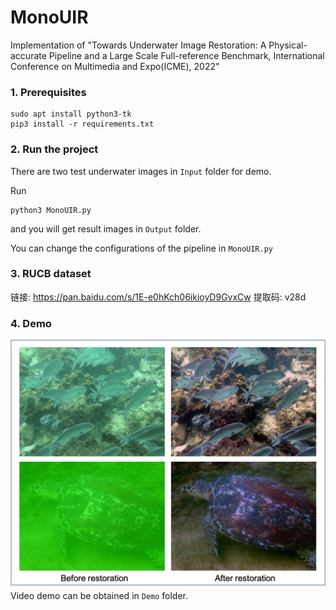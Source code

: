 
# MonoUIR
Implementation of "Towards Underwater Image Restoration: A Physical-accurate Pipeline and a Large Scale Full-reference Benchmark, International Conference on Multimedia and Expo(ICME), 2022"

### 1. Prerequisites

```Cmd
sudo apt install python3-tk
pip3 install -r requirements.txt
```

### 2. Run the project

There are two test underwater images in `Input` folder for demo.

Run

```Cmd
python3 MonoUIR.py
```

and you will get result images in `Output` folder.

You can change the configurations of the pipeline in `MonoUIR.py`

### 3. RUCB dataset
链接: https://pan.baidu.com/s/1E-e0hKch06ikioyD9GvxCw 提取码: v28d

### 4. Demo

![demo](Demo/Demo.png)
Video demo can be obtained in `Demo` folder.




